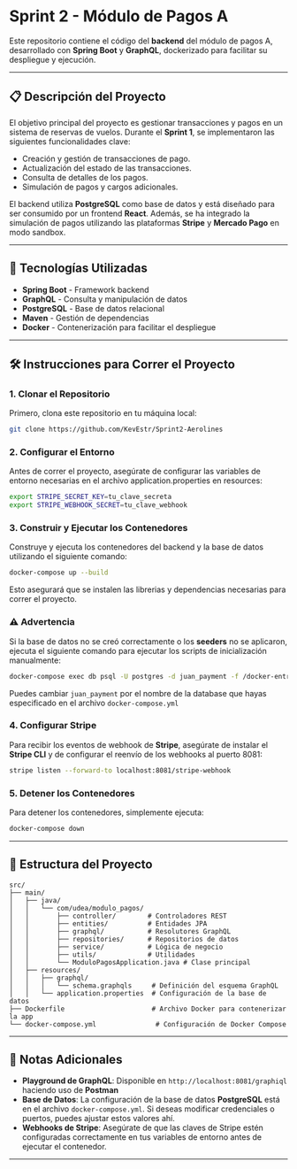 # Sprint 2 - Módulo de Pagos A

Este repositorio contiene el código del **backend** del módulo de pagos A, desarrollado con **Spring Boot** y **GraphQL**, dockerizado para facilitar su despliegue y ejecución.

---

## 📋 Descripción del Proyecto

El objetivo principal del proyecto es gestionar transacciones y pagos en un sistema de reservas de vuelos. Durante el **Sprint 1**, se implementaron las siguientes funcionalidades clave:

- Creación y gestión de transacciones de pago.
- Actualización del estado de las transacciones.
- Consulta de detalles de los pagos.
- Simulación de pagos y cargos adicionales.

El backend utiliza **PostgreSQL** como base de datos y está diseñado para ser consumido por un frontend **React**. Además, se ha integrado la simulación de pagos utilizando las plataformas **Stripe** y **Mercado Pago** en modo sandbox.

---

## 🚀 Tecnologías Utilizadas

- **Spring Boot** - Framework backend
- **GraphQL** - Consulta y manipulación de datos
- **PostgreSQL** - Base de datos relacional
- **Maven** - Gestión de dependencias
- **Docker** - Contenerización para facilitar el despliegue

---

## 🛠️ Instrucciones para Correr el Proyecto

### 1. Clonar el Repositorio

Primero, clona este repositorio en tu máquina local:

```bash
git clone https://github.com/KevEstr/Sprint2-Aerolines
```


### 2. Configurar el Entorno

Antes de correr el proyecto, asegúrate de configurar las variables de entorno necesarias en el archivo application.properties en resources:

```bash
export STRIPE_SECRET_KEY=tu_clave_secreta
export STRIPE_WEBHOOK_SECRET=tu_clave_webhook
```

### 3. Construir y Ejecutar los Contenedores

Construye y ejecuta los contenedores del backend y la base de datos utilizando el siguiente comando:

```bash
docker-compose up --build
```
Esto asegurará que se instalen las librerias y dependencias necesarias para correr el proyecto.

### ⚠️ Advertencia

Si la base de datos no se creó correctamente o los **seeders** no se aplicaron, ejecuta el siguiente comando para ejecutar los scripts de inicialización manualmente:

```bash
docker-compose exec db psql -U postgres -d juan_payment -f /docker-entrypoint-initdb.d/data.sql
```

Puedes cambiar `juan_payment` por el nombre de la database que hayas especificado en el archivo `docker-compose.yml`

### 4. Configurar Stripe

Para recibir los eventos de webhook de **Stripe**, asegúrate de instalar el **Stripe CLI** y de configurar el reenvío de los webhooks al puerto 8081:

```bash
stripe listen --forward-to localhost:8081/stripe-webhook
```

### 5. Detener los Contenedores

Para detener los contenedores, simplemente ejecuta:

```bash
docker-compose down
```

---

## 📂 Estructura del Proyecto

```
src/
├── main/
│   ├── java/
│   │   └── com/udea/modulo_pagos/
│   │       ├── controller/        # Controladores REST
│   │       ├── entities/          # Entidades JPA
│   │       ├── graphql/           # Resolutores GraphQL
│   │       ├── repositories/      # Repositorios de datos
│   │       ├── service/           # Lógica de negocio
│   │       ├── utils/             # Utilidades
│   │       └── ModuloPagosApplication.java # Clase principal
│   ├── resources/
│   │   ├── graphql/
│   │   │   └── schema.graphqls     # Definición del esquema GraphQL
│   │   └── application.properties  # Configuración de la base de datos
├── Dockerfile                      # Archivo Docker para contenerizar la app
└── docker-compose.yml               # Configuración de Docker Compose
```

---

## 📝 Notas Adicionales

- **Playground de GraphQL**: Disponible en `http://localhost:8081/graphiql` haciendo uso de **Postman**
- **Base de Datos**: La configuración de la base de datos **PostgreSQL** está en el archivo `docker-compose.yml`. Si deseas modificar credenciales o puertos, puedes ajustar estos valores ahí.
- **Webhooks de Stripe**: Asegúrate de que las claves de Stripe estén configuradas correctamente en tus variables de entorno antes de ejecutar el contenedor.

---

